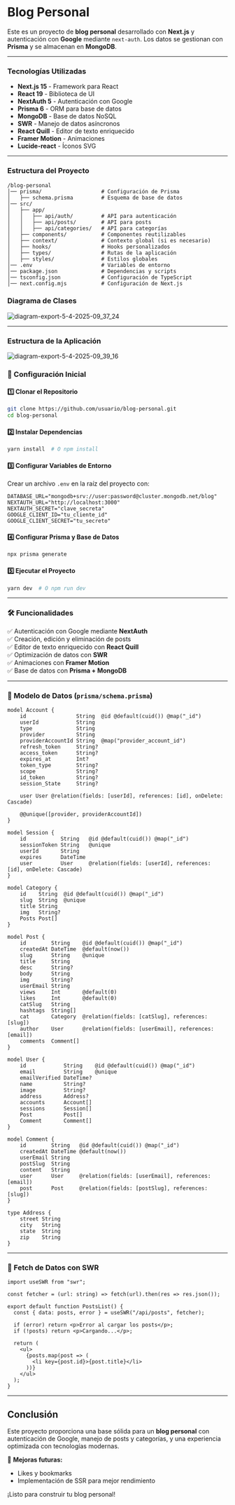 # Blog Personal

Este es un proyecto de **blog personal** desarrollado con **Next.js** y autenticación con **Google** mediante `next-auth`. Los datos se gestionan con **Prisma** y se almacenan en **MongoDB**.

---

### Tecnologías Utilizadas
- **Next.js 15** - Framework para React
- **React 19** - Biblioteca de UI
- **NextAuth 5** - Autenticación con Google
- **Prisma 6** - ORM para base de datos
- **MongoDB** - Base de datos NoSQL
- **SWR** - Manejo de datos asíncronos
- **React Quill** - Editor de texto enriquecido
- **Framer Motion** - Animaciones
- **Lucide-react** - Íconos SVG

---

### Estructura del Proyecto
```
/blog-personal
│── prisma/                   # Configuración de Prisma
│   ├── schema.prisma         # Esquema de base de datos
│── src/
│   ├── app/
│   │   ├── api/auth/         # API para autenticación
│   │   ├── api/posts/        # API para posts
│   │   ├── api/categories/   # API para categorías
│   ├── components/           # Componentes reutilizables
│   ├── context/              # Contexto global (si es necesario)
│   ├── hooks/                # Hooks personalizados
│   ├── types/                # Rutas de la aplicación
│   ├── styles/               # Estilos globales
│── .env                      # Variables de entorno
│── package.json              # Dependencias y scripts
│── tsconfig.json             # Configuración de TypeScript
│── next.config.mjs           # Configuración de Next.js
```
### Diagrama de Clases

![diagram-export-5-4-2025-09_37_24](https://github.com/user-attachments/assets/6188ac79-c814-49f5-986c-cf7d3cc4a3ff)

---

### Estructura de la Aplicación

![diagram-export-5-4-2025-09_39_16](https://github.com/user-attachments/assets/e8abee7e-a83c-4142-bfd4-1b41a58b0ba3)

### 🔧 Configuración Inicial

#### 1️⃣ Clonar el Repositorio
```sh
git clone https://github.com/usuario/blog-personal.git
cd blog-personal
```

#### 2️⃣ Instalar Dependencias
```sh
yarn install  # O npm install
```

#### 3️⃣ Configurar Variables de Entorno
Crear un archivo `.env` en la raíz del proyecto con:
```env
DATABASE_URL="mongodb+srv://user:password@cluster.mongodb.net/blog"
NEXTAUTH_URL="http://localhost:3000"
NEXTAUTH_SECRET="clave_secreta"
GOOGLE_CLIENT_ID="tu_cliente_id"
GOOGLE_CLIENT_SECRET="tu_secreto"
```

#### 4️⃣ Configurar Prisma y Base de Datos
```sh
npx prisma generate
```

#### 5️⃣ Ejecutar el Proyecto
```sh
yarn dev  # O npm run dev
```

---

### 🛠 Funcionalidades
✅ Autenticación con Google mediante **NextAuth**  
✅ Creación, edición y eliminación de posts  
✅ Editor de texto enriquecido con **React Quill**  
✅ Optimización de datos con **SWR**  
✅ Animaciones con **Framer Motion**  
✅ Base de datos con **Prisma + MongoDB**  

---

### 📌 Modelo de Datos (`prisma/schema.prisma`)
```prisma
model Account {
    id                String  @id @default(cuid()) @map("_id")
    userId            String
    type              String
    provider          String
    providerAccountId String  @map("provider_account_id")
    refresh_token     String?
    access_token      String?
    expires_at        Int?
    token_type        String?
    scope             String?
    id_token          String?
    session_State     String?

    user User @relation(fields: [userId], references: [id], onDelete: Cascade)

    @@unique([provider, providerAccountId])
}

model Session {
    id           String   @id @default(cuid()) @map("_id")
    sessionToken String   @unique
    userId       String
    expires      DateTime
    user         User     @relation(fields: [userId], references: [id], onDelete: Cascade)
}

model Category {
    id    String  @id @default(cuid()) @map("_id")
    slug  String  @unique
    title String
    img   String?
    Posts Post[]
}

model Post {
    id        String    @id @default(cuid()) @map("_id")
    createdAt DateTime  @default(now())
    slug      String    @unique
    title     String
    desc      String?
    body      String
    img       String?
    userEmail String
    views     Int       @default(0)
    likes     Int       @default(0)
    catSlug   String
    hashtags  String[]
    cat       Category  @relation(fields: [catSlug], references: [slug])
    author    User      @relation(fields: [userEmail], references: [email])
    comments  Comment[]
}

model User {
    id            String    @id @default(cuid()) @map("_id")
    email         String    @unique
    emailVerified DateTime?
    name          String?
    image         String?
    address       Address?
    accounts      Account[]
    sessions      Session[]
    Post          Post[]
    Comment       Comment[]
}

model Comment {
    id        String   @id @default(cuid()) @map("_id")
    createdAt DateTime @default(now())
    userEmail String
    postSlug  String
    content   String
    user      User     @relation(fields: [userEmail], references: [email])
    post      Post     @relation(fields: [postSlug], references: [slug])
}

type Address {
    street String
    city   String
    state  String
    zip    String
}
```

---

### 🔄 Fetch de Datos con SWR
```tsx
import useSWR from "swr";

const fetcher = (url: string) => fetch(url).then(res => res.json());

export default function PostsList() {
  const { data: posts, error } = useSWR("/api/posts", fetcher);

  if (error) return <p>Error al cargar los posts</p>;
  if (!posts) return <p>Cargando...</p>;

  return (
    <ul>
      {posts.map(post => (
        <li key={post.id}>{post.title}</li>
      ))}
    </ul>
  );
}
```

---

## Conclusión
Este proyecto proporciona una base sólida para un **blog personal** con autenticación de Google, manejo de posts y categorías, y una experiencia optimizada con tecnologías modernas.

🚀 **Mejoras futuras:**
- Likes y bookmarks
- Implementación de SSR para mejor rendimiento

¡Listo para construir tu blog personal!
